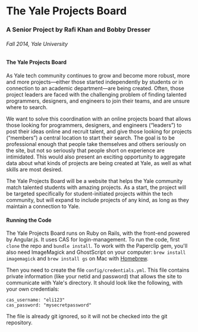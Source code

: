 # The Yale Projects Board

### A Senior Project by Rafi Khan and Bobby Dresser
###### Fall 2014, Yale University

#### The Yale Projects Board

As Yale tech community continues to grow and become more robust, more and more projects—either those started independently by students or in connection to an academic department—are being created. Often, those project leaders are faced with the challenging problem of finding talented programmers, designers, and engineers to join their teams, and are unsure where to search.  

We want to solve this coordination with an online projects board that allows those looking for programmers, designers, and engineers (“leaders”) to post their ideas online and recruit talent, and give those looking for projects (“members”) a central location to start their search. The goal is to be professional enough that people take themselves and others seriously on the site, but not so seriously that people short on experience are intimidated. This would also present an exciting opportunity to aggregate data about what kinds of projects are being created at Yale, as well as what skills are most desired.   

The Yale Projects Board will be a website that helps the Yale community match talented students with amazing projects. As a start, the project will be targeted specifically for student-initiated projects within the tech community, but will expand to include projects of any kind, as long as they maintain a connection to Yale.

#### Running the Code

The Yale Projects Board runs on Ruby on Rails, with the front-end powered by Angular.js. It uses CAS for login-management. To run the code, first `clone` the repo and `bundle install`. To work with the Paperclip gem, you'll also need ImageMagick and GhostScript on your computer: `brew install imagemagick` and `brew install gs` on Mac with [Homebrew](http://brew.sh).  

Then you need to create the file `config/credentials.yml`. This file contains private information (like your netid and password) that allows the site to communicate with Yale's directory. It should look like the following, with your own credentials:

    cas_username: "eli123"
    cas_password: "mysecretpassword"
    
The file is already git ignored, so it will not be checked into the git repository.

